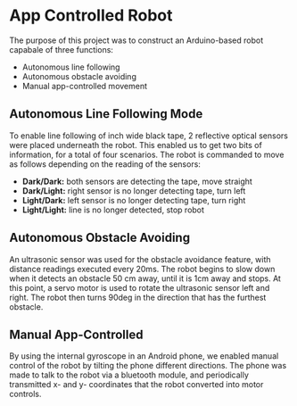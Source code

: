 # App Controlled Robot

The purpose of this project was to construct an Arduino-based robot capabale of three functions:

* Autonomous line following
* Autonomous obstacle avoiding
* Manual app-controlled movement

## Autonomous Line Following Mode
To enable line following of inch wide black tape, 2 reflective optical sensors were placed underneath the robot. This enabled us to get two bits of information, for a total of four scenarios. The robot is commanded to move as follows depending on the reading of the sensors:

* **Dark/Dark:** both sensors are detecting the tape, move straight
* **Dark/Light:** right sensor is no longer detecting tape, turn left
* **Light/Dark:** left sensor is no longer detecting tape, turn right
* **Light/Light:** line is no longer detected, stop robot

## Autonomous Obstacle Avoiding
An ultrasonic sensor was used for the obstacle avoidance feature, with distance readings executed every 20ms. The robot begins to slow down when it detects an obstacle 50 cm away, until it is 1cm away and stops. At this point, a servo motor is used to rotate the ultrasonic sensor left and right. The robot then turns 90deg in the direction that has the furthest obstacle.

## Manual App-Controlled
By using the internal gyroscope in an Android phone, we enabled manual control of the robot by tilting the phone different directions. The phone was made to talk to the robot via a bluetooth module, and periodically transmitted x- and y- coordinates that the robot converted into motor controls.
